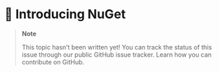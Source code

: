 # 🔧 Introducing NuGet

> **Note**
> 
> This topic hasn’t been written yet! You can track the status of this issue through our public GitHub issue tracker. Learn how you can contribute on GitHub.
